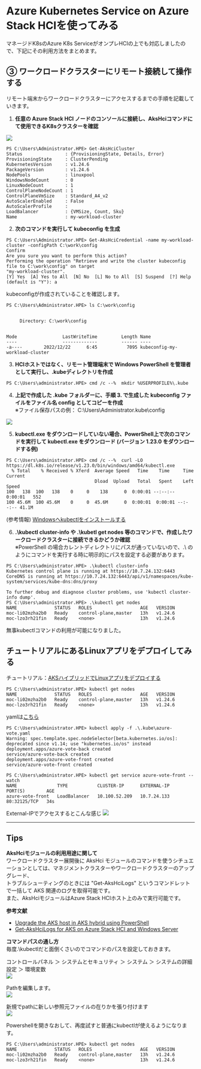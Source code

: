 # Azure Kubernetes Service on Azure Stack HCIを使ってみる
マネージドK8sのAzure K8s ServiceがオンプレHCIの上でも対応しましたので、下記にその利用方法をまとめます。


## ③ ワークロードクラスターにリモート接続して操作する
リモート端末からワークロードクラスターにアクセスするまでの手順を記載していきます。

1. **任意の Azure Stack HCI ノードのコンソールに接続し、AksHciコマンドにて使用できるK8sクラスターを確認**

![](pics/pic01.png)

```
PS C:\Users\Administrator.HPE> Get-AksHciCluster                                                                        
Status                : {ProvisioningState, Details, Error}
ProvisioningState     : ClusterPending
KubernetesVersion     : v1.24.6
PackageVersion        : v1.24.6
NodePools             : linuxpool
WindowsNodeCount      : 0
LinuxNodeCount        : 1
ControlPlaneNodeCount : 1
ControlPlaneVmSize    : Standard_A4_v2
AutoScalerEnabled     : False
AutoScalerProfile     :
LoadBalancer          : {VMSize, Count, Sku}
Name                  : my-workload-cluster
```

2. **次のコマンドを実行して kubeconfig を生成**

```
PS C:\Users\Administrator.HPE> Get-AksHciCredential -name my-workload-cluster -configPath C:\work\config
Confirm
Are you sure you want to perform this action?
Performing the operation "Retrieve and write the cluster kubeconfig file to C:\work\config" on target
"my-workload-cluster".
[Y] Yes  [A] Yes to All  [N] No  [L] No to All  [S] Suspend  [?] Help (default is "Y"): a
```
kubeconfigが作成されていることを確認します。

```
PS C:\Users\Administrator.HPE> ls C:\work\config


     Directory: C:\work\config


Mode                 LastWriteTime         Length Name
----                 -------------         ------ ----
-a----        2022/12/22      6:45           7095 kubeconfig-my-workload-cluster
```


3. **HCIホストではなく、リモート管理端末で Windows PowerShell を管理者として実行し、.kubeディレクトリを作成**

```
PS C:\Users\administrator.HPE> cmd /c --%  mkdir %USERPROFILE%\.kube
```


4. **上記で作成した .kube フォルダーに、手順 3. で生成した kubeconfig ファイルをファイル名 config としてコピーを作成**<br>
※ファイル保存パスの例：  C:\Users\Administrator\.kube\config

![](pics/pic02.png)

5. **kubectl.exe をダウンロードしていない場合、PowerShell上で次のコマンドを実行して kubectl.exe をダウンロード (バージョン 1.23.0 をダウンロードする例)**

```
PS C:\Users\administrator.HPE> cmd /c --%  curl -LO https://dl.k8s.io/release/v1.23.0/bin/windows/amd64/kubectl.exe
  % Total    % Received % Xferd  Average Speed   Time    Time     Time  Current
                                 Dload  Upload   Total   Spent    Left  Speed
100   138  100   138    0     0    138      0  0:00:01 --:--:--  0:00:01   552
100 45.6M  100 45.6M    0     0  45.6M      0  0:00:01  0:00:01 --:--:-- 41.1M
```

(参考情報) [Windowsへkubectlをインストールする](https://kubernetes.io/ja/docs/tasks/tools/install-kubectl/#install-kubectl-on-windows)

6. **.\kubectl cluster-info や .\kubetl get nodes 等のコマンドで、作成したワークロードクラスターに接続できるかどうか確認**<br>
※PowerShell の場合カレントディレクトリにパスが通っていないので、.\ のようにコマンドを実行する時に明示的にパスを設定する必要があります。

```
PS C:\Users\administrator.HPE> .\kubectl cluster-info
Kubernetes control plane is running at https://10.7.24.132:6443
CoreDNS is running at https://10.7.24.132:6443/api/v1/namespaces/kube-system/services/kube-dns:dns/proxy

To further debug and diagnose cluster problems, use 'kubectl cluster-info dump'.
PS C:\Users\administrator.HPE> .\kubectl get nodes
NAME              STATUS   ROLES                  AGE   VERSION
moc-li02mzha2b0   Ready    control-plane,master   13h   v1.24.6
moc-lzo3rh21fin   Ready    <none>                 13h   v1.24.6
```

無事kubectlコマンドの利用が可能になりました。

## チュートリアルにあるLinuxアプリをデプロイしてみる

チュートリアル：[AKSハイブリッドでLinuxアプリをデプロイする](https://learn.microsoft.com/ja-jp/azure/aks/hybrid/deploy-linux-application)

```
PS C:\Users\administrator.HPE> kubectl get nodes
NAME              STATUS   ROLES                  AGE   VERSION
moc-li02mzha2b0   Ready    control-plane,master   13h   v1.24.6
moc-lzo3rh21fin   Ready    <none>                 13h   v1.24.6
```

yamlは[こちら](manifests/azure-vote.yaml)
```
PS C:\Users\administrator.HPE> kubectl apply -f .\.kube\azure-vote.yaml
Warning: spec.template.spec.nodeSelector[beta.kubernetes.io/os]: deprecated since v1.14; use "kubernetes.io/os" instead
deployment.apps/azure-vote-back created
service/azure-vote-back created
deployment.apps/azure-vote-front created
service/azure-vote-front created
```
```
PS C:\Users\administrator.HPE> kubectl get service azure-vote-front --watch
NAME               TYPE           CLUSTER-IP      EXTERNAL-IP   PORT(S)        AGE
azure-vote-front   LoadBalancer   10.100.52.209   10.7.24.133   80:32125/TCP   34s
```

External-IPでアクセスするとこんな感じ
![](pics/pic06.png)

-----
## Tips
**AksHciモジュールの利用用途に関して**<br>
ワークロードクラスター展開後に AksHci モジュールのコマンドを使うシチュエーションとしては、マネジメントクラスターやワークロードクラスターのアップグレード、<br>
トラブルシューティングのときには "Get-AksHciLogs" というコマンドレットで一括して AKS 関連のログを取得可能です。<br>
また、AksHciモジュールはAzure Stack HCIホスト上のみで実行可能です。

**参考文献**
- [Upgrade the AKS host in AKS hybrid using PowerShell](
https://learn.microsoft.com/en-us/azure/aks/hybrid/update-akshci-host-powershell)
- [Get-AksHciLogs for AKS on Azure Stack HCI and Windows Server](https://learn.microsoft.com/en-us/azure/aks/hybrid/reference/ps/get-akshcilogs)

**コマンドパスの通し方**<br>
毎度.\kubectlだと面倒くさいのでコマンドのパスを設定しておきます。

コントロールパネル ＞ システムとセキュリティ ＞ システム ＞ システムの詳細設定 ＞ 環境変数<br>
![](pics/pic03.png)

Pathを編集します。<br>
![](pics/pic04.png)

新規でpathに新しい参照元ファイルの在りかを張り付けます<br>
![](pics/pic05.png)

Powershellを開きなおして、再度試すと普通にkubectlが使えるようになります。
```
PS C:\Users\administrator.HPE> kubectl get nodes
NAME              STATUS   ROLES                  AGE   VERSION
moc-li02mzha2b0   Ready    control-plane,master   13h   v1.24.6
moc-lzo3rh21fin   Ready    <none>                 13h   v1.24.6
```
